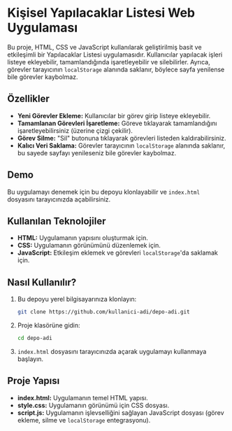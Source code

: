 # Kişisel Yapılacaklar Listesi Web Uygulaması

Bu proje, HTML, CSS ve JavaScript kullanılarak geliştirilmiş basit ve etkileşimli bir Yapılacaklar Listesi uygulamasıdır. Kullanıcılar yapılacak işleri listeye ekleyebilir, tamamlandığında işaretleyebilir ve silebilirler. Ayrıca, görevler tarayıcının `localStorage` alanında saklanır, böylece sayfa yenilense bile görevler kaybolmaz.

## Özellikler
- **Yeni Görevler Ekleme:** Kullanıcılar bir görev girip listeye ekleyebilir.
- **Tamamlanan Görevleri İşaretleme:** Göreve tıklayarak tamamlandığını işaretleyebilirsiniz (üzerine çizgi çekilir).
- **Görev Silme:** "Sil" butonuna tıklayarak görevleri listeden kaldırabilirsiniz.
- **Kalıcı Veri Saklama:** Görevler tarayıcının `localStorage` alanında saklanır, bu sayede sayfayı yenileseniz bile görevler kaybolmaz.

## Demo
Bu uygulamayı denemek için bu depoyu klonlayabilir ve `index.html` dosyasını tarayıcınızda açabilirsiniz.

## Kullanılan Teknolojiler
- **HTML:** Uygulamanın yapısını oluşturmak için.
- **CSS:** Uygulamanın görünümünü düzenlemek için.
- **JavaScript:** Etkileşim eklemek ve görevleri `localStorage`'da saklamak için.

## Nasıl Kullanılır?
1. Bu depoyu yerel bilgisayarınıza klonlayın:

    ```bash
    git clone https://github.com/kullanici-adi/depo-adi.git
    ```

2. Proje klasörüne gidin:

    ```bash
    cd depo-adi
    ```

3. `index.html` dosyasını tarayıcınızda açarak uygulamayı kullanmaya başlayın.

## Proje Yapısı
- **index.html:** Uygulamanın temel HTML yapısı.
- **style.css:** Uygulamanın görünümü için CSS dosyası.
- **script.js:** Uygulamanın işlevselliğini sağlayan JavaScript dosyası (görev ekleme, silme ve `localStorage` entegrasyonu).

